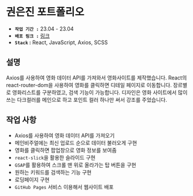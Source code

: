 # 권은진 포트폴리오
- **`작업 기간 :`** 23.04 - 23.04
- **`배포 링크 :`** [링크](https://skykwon1004.github.io/react_AM_movie/)
- **`Stack` :** React, JavaScript, Axios, SCSS

## 설명
Axios를 사용하여 영화 데이터 API를 가져와서 영화사이트를 제작했습니다. React의 react-router-dom을 사용하여 영화를 클릭하면 디테일 페이지로 이동합니다. 장르별로 영화리스트를 구분하였고, 검색 기능이 가능합니다. 디자인은 영화 사이트에서 많이 쓰는 다크컬러를 메인으로 하고 포인트 컬러 하나만 써서 강조를 주었습니다.

## 작업 사항
- Axios를 사용하여 영화 데이터 API를 가져오기
- 메인비주얼에는 최신 업로드 순으로 데이터 불러오게 구현
- 영화를 클릭하면 팝업창으로 영화 정보를 보여줌
- `react-slick`을 활용한 슬라이드 구현
- `GSAP`를 활용하여 스크롤 맨 위로 올라가는 탑 버튼을 구현
- 원하는 키워드를 검색하는 기능 구현
- 로딩페이지 구현
- `GitHub Pages` 서비스 이용해서 웹사이트 배포

<!-- ### Git Commit( feat: “커밋 내용” )
```
init: 초기 세팅을 했을 경우
setup: 폴더 혹은 전체적인 구조의 변경이 있을 경우
feat: 새로운 기능을 추가할 경우
fix: 버그를 고친 경우
docs: 문서를 수정한 경우
style: 코드 포맷 변경, 세미 콜론 누락, 코드 수정이 없는 경우
refactor: 프로덕션 코드 리팩토링
test: 테스트 추가, 테스트 리팩토링 (코드 변경 X)
chore: 빌드 테스트 업데이트, 패키지 매니저를 설정하는 경우 (코드 변경 X)
design: CSS 등 사용자 UI 디자인 변경
comment: 필요한 주석 추가 및 변경
rename: 파일 혹은 폴더명을 수정하는 경우
remove: 사용하지 않는 파일 혹은 폴더를 삭제하는 경우
``` --> 